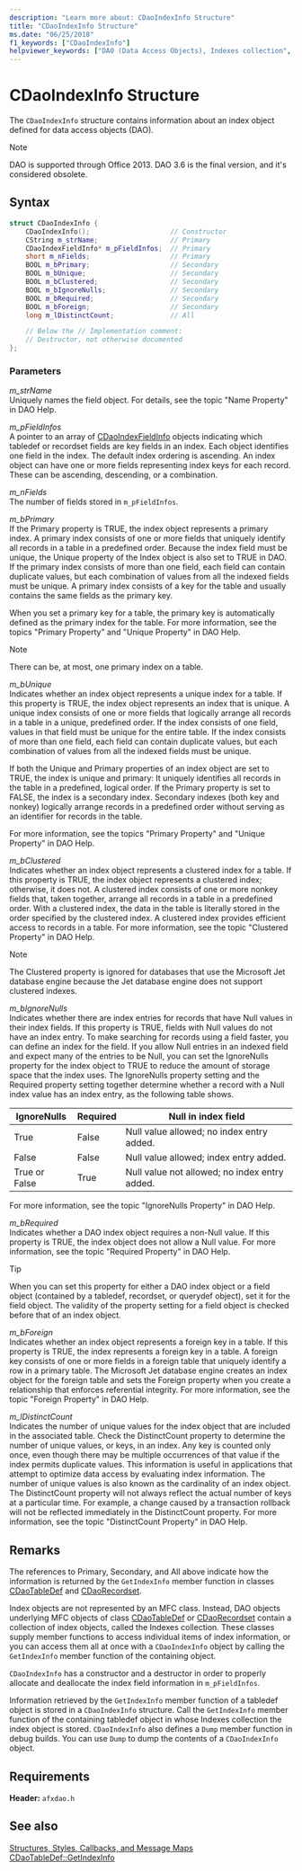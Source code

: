 ```yaml
---
description: "Learn more about: CDaoIndexInfo Structure"
title: "CDaoIndexInfo Structure"
ms.date: "06/25/2018"
f1_keywords: ["CDaoIndexInfo"]
helpviewer_keywords: ["DAO (Data Access Objects), Indexes collection", "CDaoIndexInfo structure [MFC]"]
---
```

# CDaoIndexInfo Structure

The `CDaoIndexInfo` structure contains information about an index object defined for data access objects (DAO).

> [!NOTE]
> DAO is supported through Office 2013. DAO 3.6 is the final version, and it's considered obsolete.

## Syntax

```cpp
struct CDaoIndexInfo {
    CDaoIndexInfo();                    // Constructor
    CString m_strName;                  // Primary
    CDaoIndexFieldInfo* m_pFieldInfos;  // Primary
    short m_nFields;                    // Primary
    BOOL m_bPrimary;                    // Secondary
    BOOL m_bUnique;                     // Secondary
    BOOL m_bClustered;                  // Secondary
    BOOL m_bIgnoreNulls;                // Secondary
    BOOL m_bRequired;                   // Secondary
    BOOL m_bForeign;                    // Secondary
    long m_lDistinctCount;              // All

    // Below the // Implementation comment:
    // Destructor, not otherwise documented
};
```

### Parameters

*m_strName*<br/>
Uniquely names the field object. For details, see the topic "Name Property" in DAO Help.

*m_pFieldInfos*<br/>
A pointer to an array of [CDaoIndexFieldInfo](../../mfc/reference/cdaoindexfieldinfo-structure.md) objects indicating which tabledef or recordset fields are key fields in an index. Each object identifies one field in the index. The default index ordering is ascending. An index object can have one or more fields representing index keys for each record. These can be ascending, descending, or a combination.

*m_nFields*<br/>
The number of fields stored in `m_pFieldInfos`.

*m_bPrimary*<br/>
If the Primary property is TRUE, the index object represents a primary index. A primary index consists of one or more fields that uniquely identify all records in a table in a predefined order. Because the index field must be unique, the Unique property of the Index object is also set to TRUE in DAO. If the primary index consists of more than one field, each field can contain duplicate values, but each combination of values from all the indexed fields must be unique. A primary index consists of a key for the table and usually contains the same fields as the primary key.

When you set a primary key for a table, the primary key is automatically defined as the primary index for the table. For more information, see the topics "Primary Property" and "Unique Property" in DAO Help.

> [!NOTE]
> There can be, at most, one primary index on a table.

*m_bUnique*<br/>
Indicates whether an index object represents a unique index for a table. If this property is TRUE, the index object represents an index that is unique. A unique index consists of one or more fields that logically arrange all records in a table in a unique, predefined order. If the index consists of one field, values in that field must be unique for the entire table. If the index consists of more than one field, each field can contain duplicate values, but each combination of values from all the indexed fields must be unique.

If both the Unique and Primary properties of an index object are set to TRUE, the index is unique and primary: It uniquely identifies all records in the table in a predefined, logical order. If the Primary property is set to FALSE, the index is a secondary index. Secondary indexes (both key and nonkey) logically arrange records in a predefined order without serving as an identifier for records in the table.

For more information, see the topics "Primary Property" and "Unique Property" in DAO Help.

*m_bClustered*<br/>
Indicates whether an index object represents a clustered index for a table. If this property is TRUE, the index object represents a clustered index; otherwise, it does not. A clustered index consists of one or more nonkey fields that, taken together, arrange all records in a table in a predefined order. With a clustered index, the data in the table is literally stored in the order specified by the clustered index. A clustered index provides efficient access to records in a table. For more information, see the topic "Clustered Property" in DAO Help.

> [!NOTE]
> The Clustered property is ignored for databases that use the Microsoft Jet database engine because the Jet database engine does not support clustered indexes.

*m_bIgnoreNulls*<br/>
Indicates whether there are index entries for records that have Null values in their index fields. If this property is TRUE, fields with Null values do not have an index entry. To make searching for records using a field faster, you can define an index for the field. If you allow Null entries in an indexed field and expect many of the entries to be Null, you can set the IgnoreNulls property for the index object to TRUE to reduce the amount of storage space that the index uses. The IgnoreNulls property setting and the Required property setting together determine whether a record with a Null index value has an index entry, as the following table shows.

|IgnoreNulls|Required|Null in index field|
|-----------------|--------------|-------------------------|
|True|False|Null value allowed; no index entry added.|
|False|False|Null value allowed; index entry added.|
|True or False|True|Null value not allowed; no index entry added.|

For more information, see the topic "IgnoreNulls Property" in DAO Help.

*m_bRequired*<br/>
Indicates whether a DAO index object requires a non-Null value. If this property is TRUE, the index object does not allow a Null value. For more information, see the topic "Required Property" in DAO Help.

> [!TIP]
> When you can set this property for either a DAO index object or a field object (contained by a tabledef, recordset, or querydef object), set it for the field object. The validity of the property setting for a field object is checked before that of an index object.

*m_bForeign*<br/>
Indicates whether an index object represents a foreign key in a table. If this property is TRUE, the index represents a foreign key in a table. A foreign key consists of one or more fields in a foreign table that uniquely identify a row in a primary table. The Microsoft Jet database engine creates an index object for the foreign table and sets the Foreign property when you create a relationship that enforces referential integrity. For more information, see the topic "Foreign Property" in DAO Help.

*m_lDistinctCount*<br/>
Indicates the number of unique values for the index object that are included in the associated table. Check the DistinctCount property to determine the number of unique values, or keys, in an index. Any key is counted only once, even though there may be multiple occurrences of that value if the index permits duplicate values. This information is useful in applications that attempt to optimize data access by evaluating index information. The number of unique values is also known as the cardinality of an index object. The DistinctCount property will not always reflect the actual number of keys at a particular time. For example, a change caused by a transaction rollback will not be reflected immediately in the DistinctCount property. For more information, see the topic "DistinctCount Property" in DAO Help.

## Remarks

The references to Primary, Secondary, and All above indicate how the information is returned by the `GetIndexInfo` member function in classes [CDaoTableDef](../../mfc/reference/cdaotabledef-class.md#getindexinfo) and [CDaoRecordset](../../mfc/reference/cdaorecordset-class.md#getindexinfo).

Index objects are not represented by an MFC class. Instead, DAO objects underlying MFC objects of class [CDaoTableDef](../../mfc/reference/cdaotabledef-class.md) or [CDaoRecordset](../../mfc/reference/cdaorecordset-class.md) contain a collection of index objects, called the Indexes collection. These classes supply member functions to access individual items of index information, or you can access them all at once with a `CDaoIndexInfo` object by calling the `GetIndexInfo` member function of the containing object.

`CDaoIndexInfo` has a constructor and a destructor in order to properly allocate and deallocate the index field information in `m_pFieldInfos`.

Information retrieved by the `GetIndexInfo` member function of a tabledef object is stored in a `CDaoIndexInfo` structure. Call the `GetIndexInfo` member function of the containing tabledef object in whose Indexes collection the index object is stored. `CDaoIndexInfo` also defines a `Dump` member function in debug builds. You can use `Dump` to dump the contents of a `CDaoIndexInfo` object.

## Requirements

**Header:** `afxdao.h`

## See also

[Structures, Styles, Callbacks, and Message Maps](../../mfc/reference/structures-styles-callbacks-and-message-maps.md)<br/>
[CDaoTableDef::GetIndexInfo](../../mfc/reference/cdaotabledef-class.md#getindexinfo)
